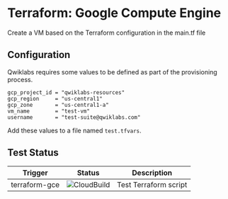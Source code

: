 # Terraform: Google Compute Engine

Create a VM based on the Terraform configuration in the main.tf file

## Configuration
Qwiklabs requires some values to be defined as part of the provisioning process. 

```
gcp_project_id = "qwiklabs-resources"
gcp_region     = "us-central1"
gcp_zone       = "us-central1-a"
vm_name        = "test-vm"
username       = "test-suite@qwiklabs.com"
```

Add these values to a file named `test.tfvars`.


## Test Status

| Trigger | Status | Description |
|---------|------|--------|
| terraform-gce | ![CloudBuild](https://badger-kjyo252taq-uc.a.run.app/build/status?project=qwiklabs-resources&id=190e46f8-5048-4a4a-a94c-038104485ef8) | Test Terraform script |
